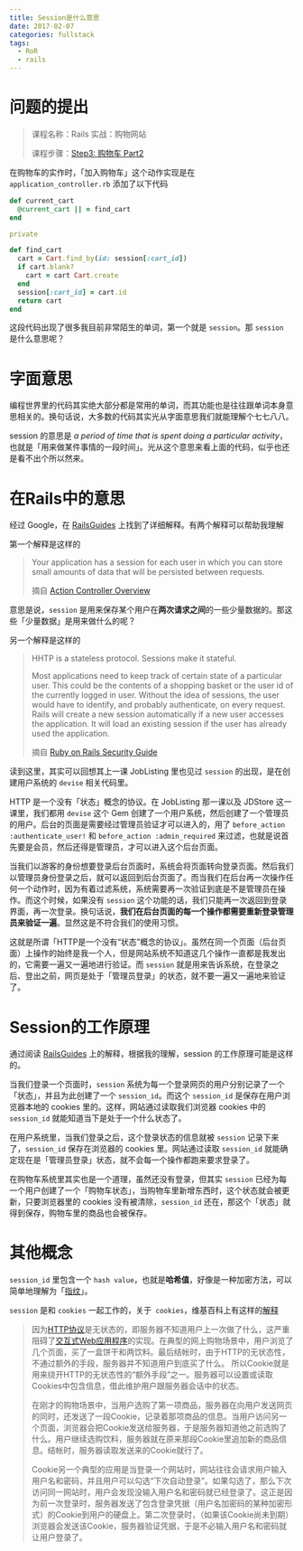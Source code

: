 ```yaml
---
title: Session是什么意思
date: 2017-02-07
categories: fullstack
tags: 
  - RoR
  - rails
---
```


# 问题的提出

> 课程名称：Rails 实战：购物网站
>
> 课程步骤：[Step3: 购物车 Part2](https://fullstack.xinshengdaxue.com/posts/416)

在购物车的实作时，「加入购物车」这个动作实现是在 `application_controller.rb` 添加了以下代码

```ruby
def	current_cart
  @current_cart || = find_cart
end

private

def	find_cart
  cart = Cart.find_by(id: session[:cart_id])
  if cart.blank?
    cart = cart Cart.create
  end
  session[:cart_id] = cart.id
  return cart
end
```

这段代码出现了很多我目前非常陌生的单词，第一个就是 `session`。那 `session` 是什么意思呢？

# 字面意思

编程世界里的代码其实绝大部分都是常用的单词，而其功能也是往往跟单词本身意思相关的。换句话说，大多数的代码其实光从字面意思我们就能理解个七七八八。

session 的意思是 *a period of time that is spent doing a particular activity*， 也就是「用来做某件事情的一段时间」。光从这个意思来看上面的代码，似乎也还是看不出个所以然来。

# 在Rails中的意思

经过 Google，在 [RailsGuides](http://guides.rubyonrails.org) 上找到了详细解释。有两个解释可以帮助我理解

第一个解释是这样的

> Your application has a session for each user in which you can store small amounts of data that will be persisted between requests.
>
> 摘自 [Action Controller Overview](http://guides.rubyonrails.org/action_controller_overview.html#session)

意思是说，`session` 是用来保存某个用户在**两次请求之间**的一些少量数据的。那这些「少量数据」是用来做什么的呢？

另一个解释是这样的

> HHTP is a stateless protocol. Sessions make it stateful.
>
> Most applications need to keep track of certain state of a particular user. This could be the contents of a shopping basket or the user id of the currently logged in user. Without the idea of sessions, the user would have to identify, and probably authenticate, on every request. Rails will create a new session automatically if a new user accesses the application. It will load an existing session if the user has already used the application.
>
> 摘自 [Ruby on Rails Security Guide](http://guides.rubyonrails.org/security.html#sessions)

读到这里，其实可以回想其上一课 JobListing 里也见过 `session` 的出现，是在创建用户系统的 `devise` 相关代码里。

HTTP 是一个没有「状态」概念的协议。在 JobListing 那一课以及 JDStore 这一课里，我们都用 `devise` 这个 Gem 创建了一个用户系统，然后创建了一个管理员的用户。后台的页面是需要经过管理员验证才可以进入的，用了 `before_action :authenticate_user!` 和 `before_action :admin_required` 来过滤，也就是说首先要是会员，然后还得是管理员，才可以进入这个后台页面。

当我们以游客的身份想要登录后台页面时，系统会将页面转向登录页面。然后我们以管理员身份登录之后，就可以返回到后台页面了。而当我们在后台再一次操作任何一个动作时，因为有着过滤系统，系统需要再一次验证到底是不是管理员在操作。而这个时候，如果没有 `session` 这个功能的话，我们只能再一次返回到登录界面，再一次登录。换句话说，**我们在后台页面的每一个操作都需要重新登录管理员来验证一遍**。显然这是不符合我们的使用习惯。

这就是所谓「HTTP是一个没有“状态”概念的协议」。虽然在同一个页面（后台页面）上操作的始终是我一个人，但是网站系统不知道这几个操作一直都是我发出的，它需要一遍又一遍地进行验证。而 `session` 就是用来告诉系统，在登录之后、登出之前，网页是处于「管理员登录」的状态，就不要一遍又一遍地来验证了。

# Session的工作原理

通过阅读 [RailsGuides](http://guides.rubyonrails.org) 上的解释，根据我的理解，session 的工作原理可能是这样的。

当我们登录一个页面时，`session` 系统为每一个登录网页的用户分别记录了一个「状态」，并且为此创建了一个 `session_id`。而这个 `session_id` 是保存在用户浏览器本地的 cookies 里的。这样，网站通过读取我们浏览器 cookies 中的 `session_id` 就能知道当下是处于一个什么状态了。

在用户系统里，当我们登录之后，这个登录状态的信息就被 `session` 记录下来了，`session_id` 保存在浏览器的 cookies 里。网站通过读取 `session_id` 就能确定现在是「管理员登录」状态，就不会每一个操作都跑来要求登录了。

在购物车系统里其实也是一个道理，虽然还没有登录，但其实 `session` 已经为每一个用户创建了一个「购物车状态」，当购物车里新增东西时，这个状态就会被更新，只要浏览器里的 cookies 没有被清除，`session_id` 还在，那这个「状态」就得到保存，购物车里的商品也会被保存。

# 其他概念

`session_id` 里包含一个 `hash value`，也就是**哈希值**，好像是一种加密方法，可以简单地理解为「[指纹](https://zh.wikipedia.org/wiki/%E6%95%A3%E5%88%97%E5%87%BD%E6%95%B8)」。

`session` 是和 `cookies` 一起工作的，关于` cookies`，维基百科上有这样的[解释](https://zh.wikipedia.org/wiki/Cookie)

> 因为[HTTP协议](https://zh.wikipedia.org/wiki/HTTP)是无状态的，即服务器不知道用户上一次做了什么，这严重阻碍了[交互式Web应用程序](https://zh.wikipedia.org/w/index.php?title=%E4%BA%A4%E4%BA%92%E5%BC%8FWeb%E5%BA%94%E7%94%A8%E7%A8%8B%E5%BA%8F&action=edit&redlink=1)的实现。在典型的网上购物场景中，用户浏览了几个页面，买了一盒饼干和两饮料。最后结帐时，由于HTTP的无状态性，不通过额外的手段，服务器并不知道用户到底买了什么。 所以Cookie就是用来绕开HTTP的无状态性的“额外手段”之一。服务器可以设置或读取Cookies中包含信息，借此维护用户跟服务器会话中的状态。
>
> 在刚才的购物场景中，当用户选购了第一项商品，服务器在向用户发送网页的同时，还发送了一段Cookie，记录着那项商品的信息。当用户访问另一个页面，浏览器会把Cookie发送给服务器，于是服务器知道他之前选购了什么。用户继续选购饮料，服务器就在原来那段Cookie里追加新的商品信息。结帐时，服务器读取发送来的Cookie就行了。
>
> Cookie另一个典型的应用是当登录一个网站时，网站往往会请求用户输入用户名和密码，并且用户可以勾选“下次自动登录”。如果勾选了，那么下次访问同一网站时，用户会发现没输入用户名和密码就已经登录了。这正是因为前一次登录时，服务器发送了包含登录凭据（用户名加密码的某种加密形式）的Cookie到用户的硬盘上。第二次登录时，（如果该Cookie尚未到期）浏览器会发送该Cookie，服务器验证凭据，于是不必输入用户名和密码就让用户登录了。

